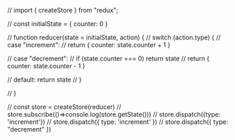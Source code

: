 // import { createStore } from "redux";

// const initialState = { counter: 0 }

// function reducer(state = initialState, action) {
//     switch (action.type) {
//         case "increment":
//             return { counter: state.counter + 1 }

//         case "decrement":
//             if (state.counter === 0) return state
//             return { counter: state.counter - 1 }
   
//         default: return state
//     }

// }

// const store = createStore(reducer)
// store.subscribe(()=>console.log(store.getState()))
// store.dispatch({type: 'increment'})
// store.dispatch({ type: 'increment' })
// store.dispatch({ type: "decrement" })